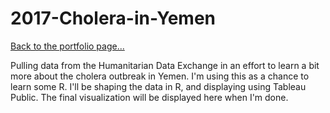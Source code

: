 # 2017-Cholera-in-Yemen

[Back to the portfolio page...](https://marialma.github.io/)

Pulling data from the Humanitarian Data Exchange in an effort to learn a bit more about the cholera outbreak in Yemen. I'm using this as a chance to learn some R. I'll be shaping the data in R, and displaying using Tableau Public. The final visualization will be displayed here when I'm done. 
